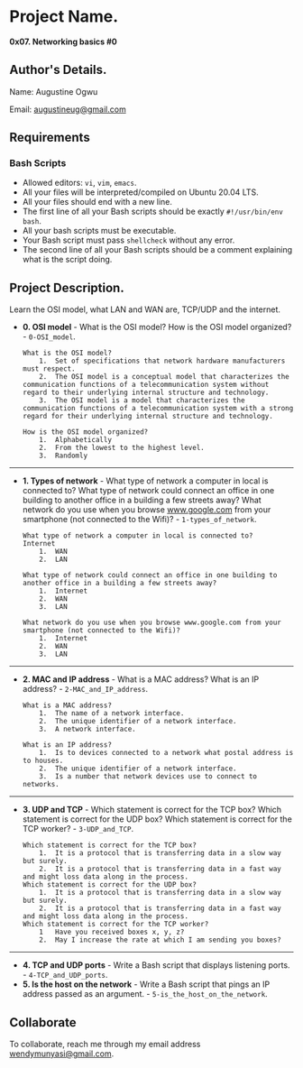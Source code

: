 # Project Name.

**0x07. Networking basics #0**

## Author's Details.

Name: Augustine Ogwu

Email: augustineug@gmail.com

## Requirements

### Bash Scripts

- Allowed editors: `vi`, `vim`, `emacs`.
- All your files will be interpreted/compiled on Ubuntu 20.04 LTS.
- All your files should end with a new line.
- The first line of all your Bash scripts should be exactly `#!/usr/bin/env bash`.
- All your bash scripts must be executable.
- Your Bash script must pass `shellcheck` without any error.
- The second line of all your Bash scripts should be a comment explaining what is the script doing.

## Project Description.

Learn the OSI model, what LAN and WAN are, TCP/UDP and the internet.

- **0. OSI model** - What is the OSI model? How is the OSI model organized? - `0-OSI_model`.

  ```
  What is the OSI model?
      1.  Set of specifications that network hardware manufacturers must respect.
      2.  The OSI model is a conceptual model that characterizes the communication functions of a telecommunication system without regard to their underlying internal structure and technology.
      3.  The OSI model is a model that characterizes the communication functions of a telecommunication system with a strong regard for their underlying internal structure and technology.

  How is the OSI model organized?
      1.  Alphabetically
      2.  From the lowest to the highest level.
      3.  Randomly
  ```

---

- **1. Types of network** - What type of network a computer in local is connected to? What type of network could connect an office in one building to another office in a building a few streets away? What network do you use when you browse www.google.com from your smartphone (not connected to the Wifi)? - `1-types_of_network`.

  ```
  What type of network a computer in local is connected to?
  Internet
      1.  WAN
      2.  LAN

  What type of network could connect an office in one building to another office in a building a few streets away?
      1.  Internet
      2.  WAN
      3.  LAN

  What network do you use when you browse www.google.com from your smartphone (not connected to the Wifi)?
      1.  Internet
      2.  WAN
      3.  LAN
  ```

---

- **2. MAC and IP address** - What is a MAC address? What is an IP address? - `2-MAC_and_IP_address`.

  ```
  What is a MAC address?
      1.  The name of a network interface.
      2.  The unique identifier of a network interface.
      3.  A network interface.

  What is an IP address?
      1.  Is to devices connected to a network what postal address is to houses.
      2.  The unique identifier of a network interface.
      3.  Is a number that network devices use to connect to networks.
  ```

---

- **3. UDP and TCP** - Which statement is correct for the TCP box? Which statement is correct for the UDP box? Which statement is correct for the TCP worker? - `3-UDP_and_TCP`.
  ```
  Which statement is correct for the TCP box?
      1.  It is a protocol that is transferring data in a slow way but surely.
      2.  It is a protocol that is transferring data in a fast way and might loss data along in the process.
  Which statement is correct for the UDP box?
      1.  It is a protocol that is transferring data in a slow way but surely.
      2.  It is a protocol that is transferring data in a fast way and might loss data along in the process.
  Which statement is correct for the TCP worker?
      1   Have you received boxes x, y, z?
      2.  May I increase the rate at which I am sending you boxes?
  ```

---

- **4. TCP and UDP ports** - Write a Bash script that displays listening ports. - `4-TCP_and_UDP_ports`.
- **5. Is the host on the network** - Write a Bash script that pings an IP address passed as an argument. - `5-is_the_host_on_the_network`.

## Collaborate

To collaborate, reach me through my email address wendymunyasi@gmail.com.
